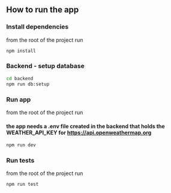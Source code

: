 ## How to run the app

### Install dependencies

from the root of the project run

```bash
npm install
```

### Backend - setup database

```bash
cd backend
npm run db:setup
```

### Run app

from the root of the project run

#### the app needs a .env file created in the backend that holds the WEATHER_API_KEY for https://api.openweathermap.org

```bash
npm run dev
```

### Run tests

from the root of the project run

```bash
npm run test
```
